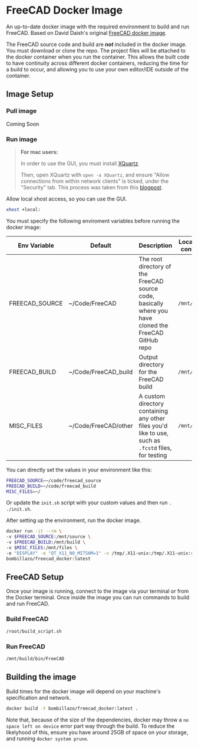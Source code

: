 # FreeCAD Docker Image

An up-to-date docker image with the required environment to build and run FreeCAD. Based on David Daish's original [FreeCAD docker image](https://gitlab.com/daviddaish/freecad_docker_env).

The FreeCAD source code and build are ***not*** included in the docker image. You must download or clone the repo. The project files will be attached to the docker container when you run the container. This allows the built code to have continuity across different docker containers, reducing the time for a build to occur, and allowing you to use your own editor/IDE outside of the container.

## Image Setup

### Pull image

Coming Soon

<!-- ```sh
docker pull registry.gitlab.com/daviddaish/freecad_docker_env:latest
``` -->

### Run image

>**For mac users:**
>
>In order to use the GUI, you must install [XQuartz](https://www.xquartz.org/).
>
>Then, open XQuartz with `open -a XQuartz`, and ensure "Allow connections from
>within network clients" is ticked, under the "Security" tab. This process was
>taken from this [blogpost](https://sourabhbajaj.com/blog/2017/02/07/gui-applications-docker-mac/).

Allow local xhost access, so you can use the GUI.

```sh
xhost +local:
```

You must specify the following enviroment variables before running the docker image:

Env Variable | Default | Description | Location in container
--- | --- | --- | ---
FREECAD_SOURCE | ~/Code/FreeCAD | The root directory of the FreeCAD source code, basically where you have cloned the FreeCAD GitHub repo | `/mnt/source`
FREECAD_BUILD | ~/Code/FreeCAD_build | Output directory for the FreeCAD build | `/mnt/build`
MISC_FILES | ~/Code/FreeCAD/other | A custom directory containing any other files you'd like to use, such as `.fcstd` files, for testing | `/mnt/files`

You can directly set the values in your environment like this:

```sh
FREECAD_SOURCE=~/code/freecad_source
FREECAD_BUILD=~/code/freecad_build
MISC_FILES=~/
```

Or update the `init.sh` script with your custom values and then run `. ./init.sh`.

After setting up the environment, run the docker image.

```sh
docker run -it --rm \
-v $FREECAD_SOURCE:/mnt/source \
-v $FREECAD_BUILD:/mnt/build \
-v $MISC_FILES:/mnt/files \
-e "DISPLAY" -e "QT_X11_NO_MITSHM=1" -v /tmp/.X11-unix:/tmp/.X11-unix:ro \
bombillazo/freecad_docker:latest
```

<!-- 
```sh
docker run -it --rm \
-v $FREECAD_SOURCE:/mnt/source \
-v $FREECAD_BUILD:/mnt/build \
-v $MISC_FILES:/mnt/files \
-e "DISPLAY" -e "QT_X11_NO_MITSHM=1" -v /tmp/.X11-unix:/tmp/.X11-unix:ro \
registry.gitlab.com/daviddaish/freecad_docker_env:latest
``` -->

## FreeCAD Setup

Once your image is running, connect to the image via your terminal or from the Docker terminal. Once inside the image you can run commands to build and run FreeCAD.

### Build FreeCAD

```sh
/root/build_script.sh
```

### Run FreeCAD

```sh
/mnt/build/bin/FreeCAD
```

## Building the image

Build times for the docker image will depend on your machine's specification and network.

```sh
docker build -t bombillazo/freecad_docker:latest .
```

Note that, because of the size of the dependencies, docker may throw a `no
space left on device` error part way through the build. To reduce the
likelyhood of this, ensure you have around 25GB of space on your storage, and
running `docker system prune`.

<!-- ### Pushing the docker image

Prior to pushing, the image must be able to reliabily build the most recent
tags of the FreeCAD source code: `master`, `0.19_pre`, and `0.18.4`.

```sh
docker login registry.gitlab.com
docker push registry.gitlab.com/daviddaish/freecad_docker_env:updates
``` -->
